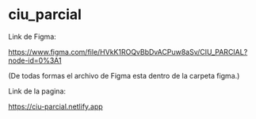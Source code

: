 # ciu_parcial


Link de Figma:

https://www.figma.com/file/HVkK1ROQvBbDvACPuw8aSv/CIU_PARCIAL?node-id=0%3A1

(De todas formas el archivo de Figma esta dentro de la carpeta figma.)

Link de la pagina:

https://ciu-parcial.netlify.app

